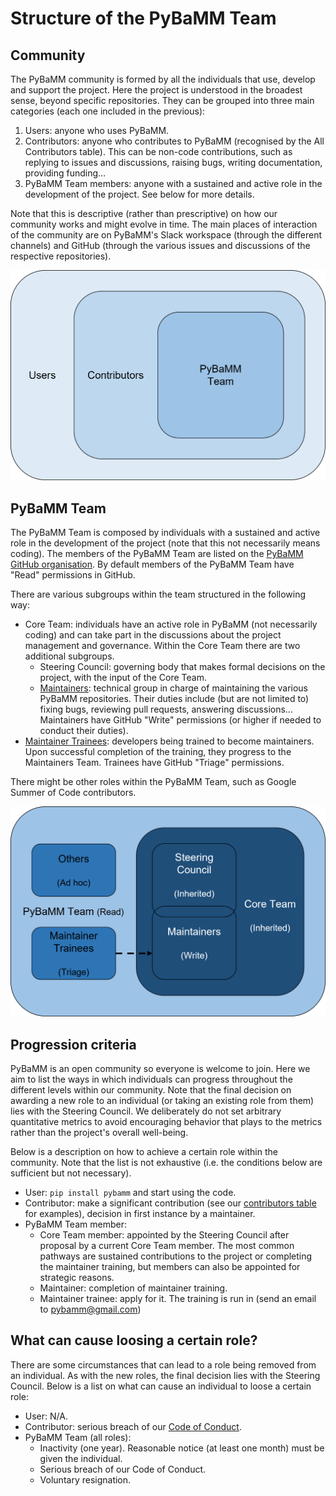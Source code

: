 # Structure of the PyBaMM Team

## Community
The PyBaMM community is formed by all the individuals that use, develop and support the project. Here the project is understood in the broadest sense, beyond specific repositories. They can be grouped into three main categories (each one included in the previous):

1. Users: anyone who uses PyBaMM.
2. Contributors: anyone who contributes to PyBaMM (recognised by the All Contributors table). This can be non-code contributions, such as replying to issues and discussions, raising bugs, writing documentation, providing funding…
3. PyBaMM Team members: anyone with a sustained and active role in the development of the project. See below for more details.

Note that this is descriptive (rather than prescriptive) on how our community works and might evolve in time. The main places of interaction of the community are on PyBaMM's Slack workspace (through the different channels) and GitHub (through the various issues and discussions of the respective repositories).

![Diagram of the PyBaMM community.](img/Community.png)

## PyBaMM Team
The PyBaMM Team is composed by individuals with a sustained and active role in the development of the project (note that this not necessarily means coding). The members of the PyBaMM Team are listed on the [PyBaMM GitHub organisation](https://github.com/orgs/pybamm-team/people). By default members of the PyBaMM Team have "Read" permissions in GitHub.

There are various subgroups within the team structured in the following way:
* Core Team: individuals have an active role in PyBaMM (not necessarily coding) and can take part in the discussions about the project management and governance. Within the Core Team there are two additional subgroups.
    * Steering Council: governing body that makes formal decisions on the project, with the input of the Core Team.
    * [Maintainers](https://github.com/orgs/pybamm-team/teams/maintainers): technical group in charge of maintaining the various PyBaMM repositories. Their duties include (but are not limited to) fixing bugs, reviewing pull requests, answering discussions... Maintainers have GitHub "Write" permissions (or higher if needed to conduct their duties).
* [Maintainer Trainees](https://github.com/orgs/pybamm-team/teams/maintainer-trainees): developers being trained to become maintainers. Upon successful completion of the training, they progress to the Maintainers Team. Trainees have GitHub "Triage" permissions.

There might be other roles within the PyBaMM Team, such as Google Summer of Code contributors.

![Diagram of the PyBaMM Team](img/Team.png)

## Progression criteria
PyBaMM is an open community so everyone is welcome to join. Here we aim to list the ways in which individuals can progress throughout the different levels within our community. Note that the final decision on awarding a new role to an individual (or taking an existing role from them) lies with the Steering Council. We deliberately do not set arbitrary quantitative metrics to avoid encouraging behavior that plays to the metrics rather than the project's overall well-being.

Below is a description on how to achieve a certain role within the community. Note that the list is not exhaustive (i.e. the conditions below are sufficient but not necessary).
* User: `pip install pybamm` and start using the code.
* Contributor: make a significant contribution (see our [contributors table](https://github.com/pybamm-team/PyBaMM#-contributors) for examples), decision in first instance by a maintainer.
* PyBaMM Team member:
    * Core Team member: appointed by the Steering Council after proposal by a current Core Team member. The most common pathways are sustained contributions to the project or completing the maintainer training, but members can also be appointed for strategic reasons.
    * Maintainer: completion of maintainer training.
    * Maintainer trainee: apply for it. The training is run in (send an email to pybamm@gmail.com)

## What can cause loosing a certain role?
There are some circumstances that can lead to a role being removed from an individual. As with the new roles, the final decision lies with the Steering Council. Below is a list on what can cause an individual to loose a certain role:
* User: N/A.
* Contributor: serious breach of our [Code of Conduct]().
* PyBaMM Team (all roles):
    * Inactivity (one year). Reasonable notice (at least one month) must be given the individual.
    * Serious breach of our Code of Conduct.
    * Voluntary resignation.
